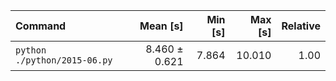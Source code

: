 | Command | Mean [s] | Min [s] | Max [s] | Relative |
|:---|---:|---:|---:|---:|
| `python ./python/2015-06.py` | 8.460 ± 0.621 | 7.864 | 10.010 | 1.00 |
